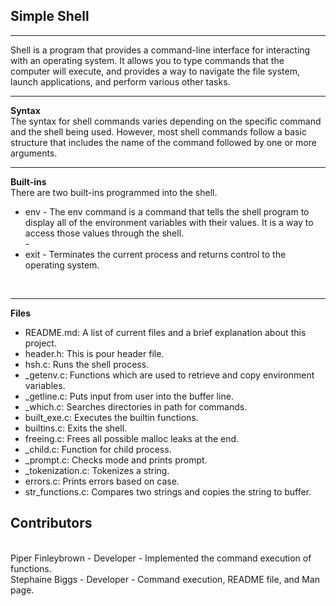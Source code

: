 ## Simple Shell
<hr>
Shell is a program that provides a command-line interface for interacting with an operating system. It allows you to type commands that the computer will execute, and provides a way to navigate the file system, launch applications, and perform various other tasks.
<br />
<hr>
<b> Syntax </b>
<br />
The syntax for shell commands varies depending on the specific command and the shell being used. However, most shell commands follow a basic structure that includes the name of the command followed by one or more arguments.  
<br />
<hr>
<b> Built-ins  </b>
<br />
There are two built-ins programmed into the shell. 
<br />
<ul>
<li>env - The env command is a command that tells the shell program to display all of the environment variables with their values. It is a way to access those values through the shell.</li>
- <br />
  <li>exit - Terminates the current process and returns control to the operating system.</li>
  </ul>
<br />
<hr>
<b> Files </b>
<br />
<ul>
<li>README.md: A list of current files and a brief explanation about this project.</li>
<li>header.h: This is pour header file.</li>
<li>hsh.c: Runs the shell process.</li>
<li>_getenv.c: Functions which are used to retrieve and copy environment variables.</li> 
<li>_getline.c: Puts input from user into the buffer line.</li>
<li>_which.c: Searches directories in path for commands.</li>
<li>built_exe.c: Executes the builtin functions.</li>
<li>builtins.c: Exits the shell.</li>
<li>freeing.c: Frees all possible malloc leaks at the end.</li>
<li>_child.c: Function for child process.</li>
<li>_prompt.c: Checks mode and prints prompt.</li> 
<li>_tokenization.c: Tokenizes a string.</li> 
<li>errors.c: Prints errors based on case.</li>
<li>str_functions.c: Compares two strings and copies the string to buffer.</li> 
</ul>

## Contributors
<br />
Piper Finleybrown - Developer - Implemented the command execution of functions.
<br />
Stephaine Biggs - Developer - Command execution, README file, and Man page.
